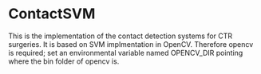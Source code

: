 # ContactSVM

This is the implementation of the contact detection systems for CTR surgeries. It is based on SVM implmentation in OpenCV.
Therefore opencv is required; set an environmental variable named OPENCV_DIR pointing where the bin folder of opencv is.
